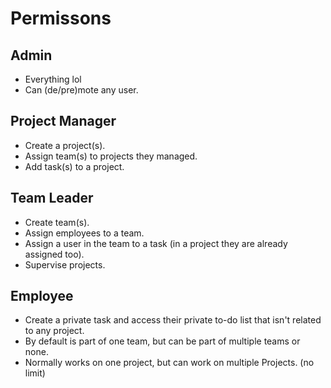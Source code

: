 # Permissons

## Admin

- Everything lol
- Can (de/pre)mote any user.

## Project Manager

- Create a project(s).
- Assign team(s) to projects they managed.
- Add task(s) to a project.
<!-- New response says they are responsible for almost everything. Are they basically an admin with a bit less permissions? -->

## Team Leader

- Create team(s).
- Assign employees to a team.
- Assign a user in the team to a task (in a project they are already assigned too).
- Supervise projects.
<!-- Might need to change them, it seems team leader fills in the spot of the PM now. -->

## Employee

- Create a private task and access their private to-do list that isn't related to any project.
- By default is part of one team, but can be part of multiple teams or none.
- Normally works on one project, but can work on multiple Projects. (no limit)
